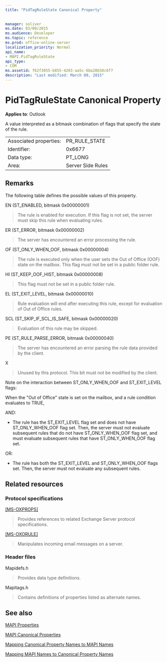 ```yaml
---
title: "PidTagRuleState Canonical Property"
 
 
manager: soliver
ms.date: 03/09/2015
ms.audience: Developer
ms.topic: reference
ms.prod: office-online-server
localization_priority: Normal
api_name:
- MAPI.PidTagRuleState
api_type:
- COM
ms.assetid: f62f3055-b855-4203-aa5c-6ba28b58c6f7
description: "Last modified: March 09, 2015"
---
```


# PidTagRuleState Canonical Property

  
  
**Applies to**: Outlook 
  
A value interpreted as a bitmask combination of flags that specify the state of the rule.
  
|||
|:-----|:-----|
|Associated properties:  <br/> |PR_RULE_STATE  <br/> |
|Identifier:  <br/> |0x6677  <br/> |
|Data type:  <br/> |PT_LONG  <br/> |
|Area:  <br/> |Server Side Rules  <br/> |
   
## Remarks

The following table defines the possible values of this property.
  
EN (ST_ENABLED, bitmask 0x00000001)
  
> The rule is enabled for execution. If this flag is not set, the server must skip this rule when evaluating rules.
    
ER (ST_ERROR, bitmask 0x00000002)
  
> The server has encountered an error processing the rule.
    
OF (ST_ONLY_WHEN_OOF, bitmask 0x00000004)
  
> The rule is executed only when the user sets the Out of Office (OOF) state on the mailbox. This flag must not be set in a public folder rule.
    
HI (ST_KEEP_OOF_HIST, bitmask 0x00000008)
  
> This flag must not be set in a public folder rule.
    
EL (ST_EXIT_LEVEL, bitmask 0x00000010)
  
> Rule evaluation will end after executing this rule, except for evaluation of Out of Office rules.
    
SCL (ST_SKIP_IF_SCL_IS_SAFE, bitmask 0x00000020)
  
> Evaluation of this rule may be skipped.
    
PE (ST_RULE_PARSE_ERROR, bitmask 0x00000040)
  
> The server has encountered an error parsing the rule data provided by the client.
    
X
  
> Unused by this protocol. This bit must not be modified by the client.
    
Note on the interaction between ST_ONLY_WHEN_OOF and ST_EXIT_LEVEL flags: 
  
When the "Out of Office" state is set on the mailbox, and a rule condition evaluates to TRUE, 
  
AND:
  
- The rule has the ST_EXIT_LEVEL flag set and does not have ST_ONLY_WHEN_OOF flag set. Then, the server must not evaluate subsequent rules that do not have ST_ONLY_WHEN_OOF flag set, and must evaluate subsequent rules that have ST_ONLY_WHEN_OOF flag set.
    
OR:
  
- The rule has both the ST_EXIT_LEVEL and ST_ONLY_WHEN_OOF flags set. Then, the server must not evaluate any subsequent rules.
    
## Related resources

### Protocol specifications

[[MS-OXPROPS]](http://msdn.microsoft.com/library/f6ab1613-aefe-447d-a49c-18217230b148%28Office.15%29.aspx)
  
> Provides references to related Exchange Server protocol specifications.
    
[[MS-OXORULE]](http://msdn.microsoft.com/library/70ac9436-501e-43e2-9163-20d2b546b886%28Office.15%29.aspx)
  
> Manipulates incoming email messages on a server.
    
### Header files

Mapidefs.h
  
> Provides data type definitions.
    
Mapitags.h
  
> Contains definitions of properties listed as alternate names.
    
## See also



[MAPI Properties](mapi-properties.md)
  
[MAPI Canonical Properties](mapi-canonical-properties.md)
  
[Mapping Canonical Property Names to MAPI Names](mapping-canonical-property-names-to-mapi-names.md)
  
[Mapping MAPI Names to Canonical Property Names](mapping-mapi-names-to-canonical-property-names.md)

